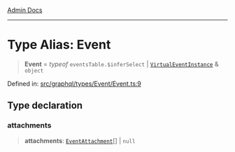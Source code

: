 [Admin Docs](/)

***

# Type Alias: Event

> **Event** = *typeof* `eventsTable.$inferSelect` \| [`VirtualEventInstance`](../../../../../utilities/recurringEventHelpers/type-aliases/VirtualEventInstance.md) & `object`

Defined in: [src/graphql/types/Event/Event.ts:9](https://github.com/gautam-divyanshu/talawa-api/blob/d8a8cac9e6df3a48d2412b7eda7ba90695bb5e35/src/graphql/types/Event/Event.ts#L9)

## Type declaration

### attachments

> **attachments**: [`EventAttachment`](../../../EventAttachment/EventAttachment/type-aliases/EventAttachment.md)[] \| `null`
